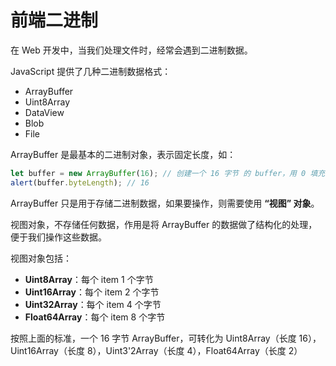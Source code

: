 # 前端二进制

在 Web 开发中，当我们处理文件时，经常会遇到二进制数据。

JavaScript 提供了几种二进制数据格式：

- ArrayBuffer
- Uint8Array
- DataView
- Blob
- File

ArrayBuffer 是最基本的二进制对象，表示固定长度，如：

```js
let buffer = new ArrayBuffer(16); // 创建一个 16 字节 的 buffer，用 0 填充
alert(buffer.byteLength); // 16
```

ArrayBuffer 只是用于存储二进制数据，如果要操作，则需要使用 **“视图” 对象**。

视图对象，不存储任何数据，作用是将 ArrayBuffer 的数据做了结构化的处理，便于我们操作这些数据。

视图对象包括：

- **Uint8Array**：每个 item 1 个字节
- **Uint16Array**：每个 item 2 个字节
- **Uint32Array**：每个 item 4 个字节
- **Float64Array**：每个 item 8 个字节

按照上面的标准，一个 16 字节 ArrayBuffer，可转化为 Uint8Array（长度 16），Uint16Array（长度 8），Uint3'2Array（长度 4），Float64Array（长度 2）
